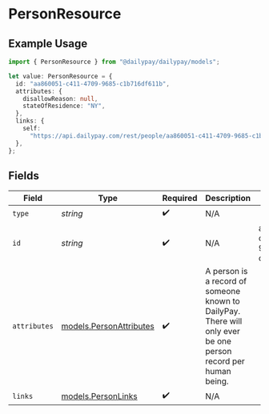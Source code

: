# PersonResource

## Example Usage

```typescript
import { PersonResource } from "@dailypay/dailypay/models";

let value: PersonResource = {
  id: "aa860051-c411-4709-9685-c1b716df611b",
  attributes: {
    disallowReason: null,
    stateOfResidence: "NY",
  },
  links: {
    self:
      "https://api.dailypay.com/rest/people/aa860051-c411-4709-9685-c1b716df611b",
  },
};
```

## Fields

| Field                                                                                                         | Type                                                                                                          | Required                                                                                                      | Description                                                                                                   | Example                                                                                                       |
| ------------------------------------------------------------------------------------------------------------- | ------------------------------------------------------------------------------------------------------------- | ------------------------------------------------------------------------------------------------------------- | ------------------------------------------------------------------------------------------------------------- | ------------------------------------------------------------------------------------------------------------- |
| `type`                                                                                                        | *string*                                                                                                      | :heavy_check_mark:                                                                                            | N/A                                                                                                           |                                                                                                               |
| `id`                                                                                                          | *string*                                                                                                      | :heavy_check_mark:                                                                                            | N/A                                                                                                           | aa860051-c411-4709-9685-c1b716df611b                                                                          |
| `attributes`                                                                                                  | [models.PersonAttributes](../models/personattributes.md)                                                      | :heavy_check_mark:                                                                                            | A person is a record of someone known to DailyPay. There will only ever be one person record per human being. |                                                                                                               |
| `links`                                                                                                       | [models.PersonLinks](../models/personlinks.md)                                                                | :heavy_check_mark:                                                                                            | N/A                                                                                                           |                                                                                                               |